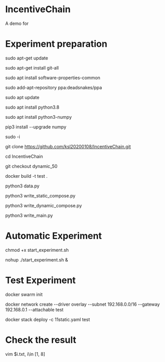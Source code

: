# IncentiveChain
A demo for

# Experiment preparation
sudo apt-get update

sudo apt-get install git-all

sudo apt install software-properties-common

sudo add-apt-repository ppa:deadsnakes/ppa

sudo apt update

sudo apt install python3.8

sudo apt install python3-numpy

pip3 install --upgrade numpy

sudo -i

git clone https://github.com/ksl20200108/IncentiveChain.git

cd IncentiveChain

git checkout dynamic_50

docker build -t test .

python3 data.py

python3 write_static_compose.py

python3 write_dynamic_compose.py

python3 write_main.py

# Automatic Experiment

chmod +x start_experiment.sh

nohup ./start_experiment.sh &

# Test Experiment

docker swarm init

docker network create --driver overlay --subnet 192.168.0.0/16 --gateway 192.168.0.1 --attachable test

docker stack deploy -c 11static.yaml test

# Check the result

vim $i.txt, i\in [1, 8]
